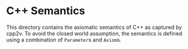 C++ Semantics
==

This directory contains the axiomatic semantics of C++ as captured by cpp2v.
To avoid the closed world assumption, the semantics is defined using a combination of `Parameter`s and `Axiom`s.
